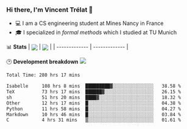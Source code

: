 ### Hi there, I'm Vincent Trélat 👋
 - 💻 I am a CS engineering student at Mines Nancy in France
 - 🎓 I specialized in *formal methods* which I studied at TU Munich

📊 **Stats**
| <img align="center" src="https://readme-stats.clckblog.space/api?username=VTrelat&show_icons=true&include_all_commits=true&theme=tokyonight&hide_border=true" /> | <img align="center" src="https://readme-stats.clckblog.space/api/top-langs/?username=VTrelat&layout=compact&theme=tokyonight&hide_border=true" /> |
| ------------- | ------------- |

🕑 **Development breakdown** ![](https://wakatime.com/badge/user/8d0110fb-6b70-4990-ab86-45c404715c2b.svg)
<!--START_SECTION:waka-->

```txt
Total Time: 280 hrs 17 mins

Isabelle     108 hrs 8 mins  █████████▓░░░░░░░░░░░░░░░   38.58 %
TeX          73 hrs 17 mins  ██████▓░░░░░░░░░░░░░░░░░░   26.15 %
sh           51 hrs 20 mins  ████▓░░░░░░░░░░░░░░░░░░░░   18.32 %
Other        12 hrs 17 mins  █░░░░░░░░░░░░░░░░░░░░░░░░   04.38 %
Python       11 hrs 58 mins  █░░░░░░░░░░░░░░░░░░░░░░░░   04.27 %
Markdown     10 hrs 46 mins  █░░░░░░░░░░░░░░░░░░░░░░░░   03.84 %
C            4 hrs 31 mins   ▒░░░░░░░░░░░░░░░░░░░░░░░░   01.61 %
```

<!--END_SECTION:waka-->

